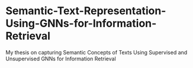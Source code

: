 # Semantic-Text-Representation-Using-GNNs-for-Information-Retrieval
My thesis on capturing Semantic Concepts of Texts Using Supervised and Unsupervised GNNs for Information Retrieval
